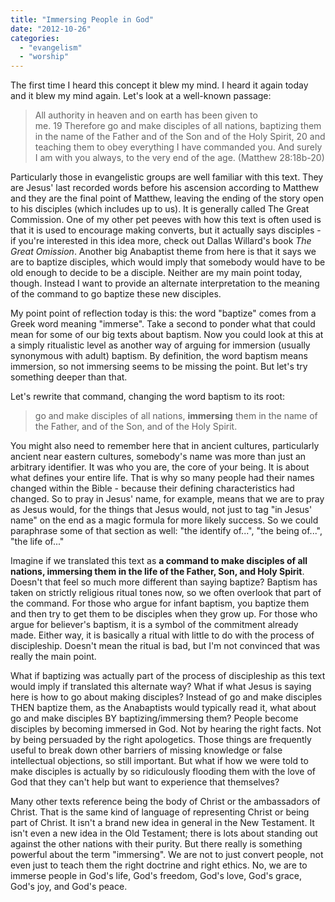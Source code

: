 ```yaml
---
title: "Immersing People in God"
date: "2012-10-26"
categories: 
  - "evangelism"
  - "worship"
---
```


The first time I heard this concept it blew my mind. I heard it again today and it blew my mind again. Let's look at a well-known passage:

> All authority in heaven and on earth has been given to me. 19 Therefore go and make disciples of all nations, baptizing them in the name of the Father and of the Son and of the Holy Spirit, 20 and teaching them to obey everything I have commanded you. And surely I am with you always, to the very end of the age. (Matthew 28:18b-20)

Particularly those in evangelistic groups are well familiar with this text. They are Jesus' last recorded words before his ascension according to Matthew and they are the final point of Matthew, leaving the ending of the story open to his disciples (which includes up to us). It is generally called The Great Commission. One of my other pet peeves with how this text is often used is that it is used to encourage making converts, but it actually says disciples - if you're interested in this idea more, check out Dallas Willard's book _The Great Omission_. Another big Anabaptist theme from here is that it says we are to baptize disciples, which would imply that somebody would have to be old enough to decide to be a disciple. Neither are my main point today, though. Instead I want to provide an alternate interpretation to the meaning of the command to go baptize these new disciples.

<!--more-->

My point point of reflection today is this: the word "baptize" comes from a Greek word meaning "immerse". Take a second to ponder what that could mean for some of our big texts about baptism. Now you could look at this at a simply ritualistic level as another way of arguing for immersion (usually synonymous with adult) baptism. By definition, the word baptism means immersion, so not immersing seems to be missing the point. But let's try something deeper than that.

Let's rewrite that command, changing the word baptism to its root:

> go and make disciples of all nations, **immersing** them in the name of the Father, and of the Son, and of the Holy Spirit.

You might also need to remember here that in ancient cultures, particularly ancient near eastern cultures, somebody's name was more than just an arbitrary identifier. It was who you are, the core of your being. It is about what defines your entire life. That is why so many people had their names changed within the Bible - because their defining characteristics had changed. So to pray in Jesus' name, for example, means that we are to pray as Jesus would, for the things that Jesus would, not just to tag "in Jesus' name" on the end as a magic formula for more likely success. So we could paraphrase some of that section as well: "the identify of...", "the being of...", "the life of..."

Imagine if we translated this text as **a command to make disciples of all nations, immersing them in the life of the Father, Son, and Holy Spirit**. Doesn't that feel so much more different than saying baptize? Baptism has taken on strictly religious ritual tones now, so we often overlook that part of the command. For those who argue for infant baptism, you baptize them and then try to get them to be disciples when they grow up. For those who argue for believer's baptism, it is a symbol of the commitment already made. Either way, it is basically a ritual with little to do with the process of discipleship. Doesn't mean the ritual is bad, but I'm not convinced that was really the main point.

What if baptizing was actually part of the process of discipleship as this text would imply if translated this alternate way? What if what Jesus is saying here is how to go about making disciples? Instead of go and make disciples THEN baptize them, as the Anabaptists would typically read it, what about go and make disciples BY baptizing/immersing them? People become disciples by becoming immersed in God. Not by hearing the right facts. Not by being persuaded by the right apologetics. Those things are frequently useful to break down other barriers of missing knowledge or false intellectual objections, so still important. But what if how we were told to make disciples is actually by so ridiculously flooding them with the love of God that they can't help but want to experience that themselves?

Many other texts reference being the body of Christ or the ambassadors of Christ. That is the same kind of language of representing Christ or being part of Christ. It isn't a brand new idea in general in the New Testament. It isn't even a new idea in the Old Testament; there is lots about standing out against the other nations with their purity. But there really is something powerful about the term "immersing". We are not to just convert people, not even just to teach them the right doctrine and right ethics. No, we are to immerse people in God's life, God's freedom, God's love, God's grace, God's joy, and God's peace.
